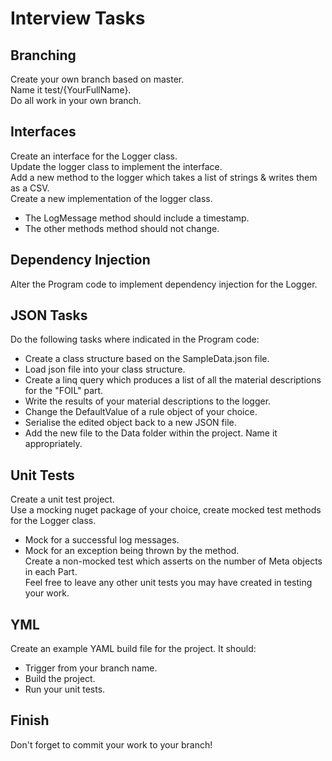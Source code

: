# Interview Tasks

## Branching
Create your own branch based on master.  
Name it test/{YourFullName}.  
Do all work in your own branch.  

## Interfaces
Create an interface for the Logger class.  
Update the logger class to implement the interface.  
Add a new method to the logger which takes a list of strings & writes them as a CSV.  
Create a new implementation of the logger class.  
* The LogMessage method should include a timestamp.  
* The other methods method should not change.  

## Dependency Injection
Alter the Program code to implement dependency injection for the Logger.  

## JSON Tasks
Do the following tasks where indicated in the Program code:  
* Create a class structure based on the SampleData.json file.  
* Load json file into your class structure.  
* Create a linq query which produces a list of all the material descriptions for the "FOIL" part.  
* Write the results of your material descriptions to the logger.  
* Change the DefaultValue of a rule object of your choice.  
* Serialise the edited object back to a new JSON file.  
* Add the new file to the Data folder within the project. Name it appropriately.  

## Unit Tests
Create a unit test project.  
Use a mocking nuget package of your choice, create mocked test methods for the Logger class.  
* Mock for a successful log messages.  
* Mock for an exception being thrown by the method.  
Create a non-mocked test which asserts on the number of Meta objects in each Part.  
Feel free to leave any other unit tests you may have created in testing your work.  

## YML
Create an example YAML build file for the project. It should:  
* Trigger from your branch name.  
* Build the project.  
* Run your unit tests.  

## Finish
Don't forget to commit your work to your branch!  
